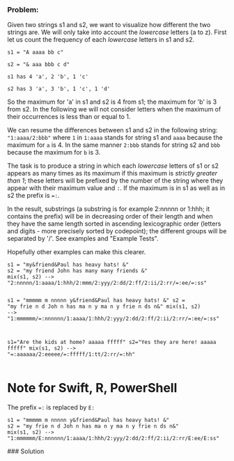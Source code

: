 ### Problem:
<p>Given two strings s1 and s2, we want to visualize how different the two strings are.
We will only take into account the <em>lowercase</em> letters (a to z).
First let us count the frequency of each <em>lowercase</em> letters in s1 and s2.</p>
<p><code>s1 = &quot;A aaaa bb c&quot;</code></p>
<p><code>s2 = &quot;&amp; aaa bbb c d&quot;</code></p>
<p><code>s1 has 4 &apos;a&apos;, 2 &apos;b&apos;, 1 &apos;c&apos;</code></p>
<p><code>s2 has 3 &apos;a&apos;, 3 &apos;b&apos;, 1 &apos;c&apos;, 1 &apos;d&apos;</code></p>
<p>So the maximum for &apos;a&apos; in s1 and s2 is 4 from s1; the maximum for &apos;b&apos; is 3 from s2.
In the following we will not consider letters when the maximum of their occurrences
is less than or equal to 1.</p>
<p>We can resume the differences between s1 and s2 in the following string:
<code>&quot;1:aaaa/2:bbb&quot;</code>
where <code>1</code> in <code>1:aaaa</code> stands for string s1 and <code>aaaa</code> because the maximum for <code>a</code> is 4.
In the same manner <code>2:bbb</code> stands for string s2 and <code>bbb</code> because the maximum for <code>b</code> is 3.</p>
<p>The task is to produce a string in which each <em>lowercase</em> letters of s1 or s2 appears as many times as
its maximum if this maximum is <em>strictly greater than 1</em>; these letters will be prefixed by the 
number of the string where they appear with their maximum value and <code>:</code>. 
If the maximum is in s1 as well as in s2 the prefix is <code>=:</code>.</p>
<p>In the result, substrings (a substring is for example 2:nnnnn or 1:hhh; it contains the prefix) will be in decreasing order of their length and when they have the same length sorted in ascending lexicographic order (letters and digits - more precisely sorted by codepoint); the different groups will be separated by &apos;/&apos;. See examples and &quot;Example Tests&quot;.</p>
<p>Hopefully other examples can make this clearer.</p>
<pre><code>s1 = &quot;my&amp;friend&amp;Paul has heavy hats! &amp;&quot;
s2 = &quot;my friend John has many many friends &amp;&quot;
mix(s1, s2) --&gt; &quot;2:nnnnn/1:aaaa/1:hhh/2:mmm/2:yyy/2:dd/2:ff/2:ii/2:rr/=:ee/=:ss&quot;

s1 = &quot;mmmmm m nnnnn y&amp;friend&amp;Paul has heavy hats! &amp;&quot;
s2 = &quot;my frie n d Joh n has ma n y ma n y frie n ds n&amp;&quot;
mix(s1, s2) --&gt; &quot;1:mmmmmm/=:nnnnnn/1:aaaa/1:hhh/2:yyy/2:dd/2:ff/2:ii/2:rr/=:ee/=:ss&quot;

s1=&quot;Are the kids at home? aaaaa fffff&quot;
s2=&quot;Yes they are here! aaaaa fffff&quot;
mix(s1, s2) --&gt; &quot;=:aaaaaa/2:eeeee/=:fffff/1:tt/2:rr/=:hh&quot;</code></pre><h1 id="note-for-swift-r-powershell">Note for Swift, R, PowerShell</h1>
<p>The prefix <code>=:</code> is replaced by <code>E:</code></p>
<pre><code>s1 = &quot;mmmmm m nnnnn y&amp;friend&amp;Paul has heavy hats! &amp;&quot;
s2 = &quot;my frie n d Joh n has ma n y ma n y frie n ds n&amp;&quot;
mix(s1, s2) --&gt; &quot;1:mmmmmm/E:nnnnnn/1:aaaa/1:hhh/2:yyy/2:dd/2:ff/2:ii/2:rr/E:ee/E:ss&quot;</code></pre>
### Solution